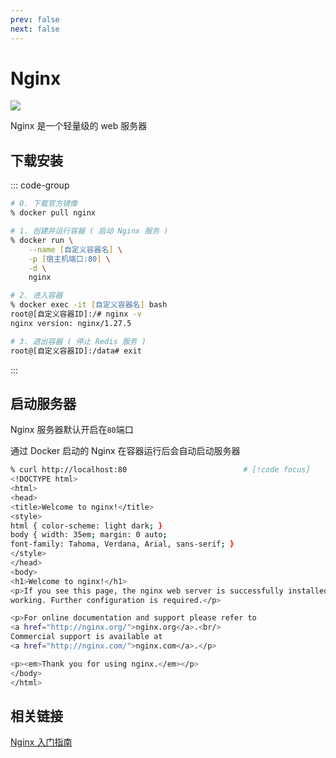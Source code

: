 ```yaml
---
prev: false
next: false
---
```


# Nginx

![](/static/skill-images/web-infrastructure--nginx.png)

Nginx 是一个轻量级的 web 服务器

## 下载安装

::: code-group

```zsh [Docker]
# 0. 下载官方镜像
% docker pull nginx

# 1. 创建并运行容器 ( 启动 Nginx 服务 )
% docker run \
    --name [自定义容器名] \
    -p [宿主机端口:80] \
    -d \
    nginx

# 2. 进入容器
% docker exec -it [自定义容器名] bash
root@[自定义容器ID]:/# nginx -v
nginx version: nginx/1.27.5

# 3. 退出容器 ( 停止 Redis 服务 )
root@[自定义容器ID]:/data# exit
```

:::

## 启动服务器

Nginx 服务器默认开启在`80`端口

通过 Docker 启动的 Nginx 在容器运行后会自动启动服务器

```zsh
% curl http://localhost:80                          # [!code focus]
<!DOCTYPE html>
<html>
<head>
<title>Welcome to nginx!</title>
<style>
html { color-scheme: light dark; }
body { width: 35em; margin: 0 auto;
font-family: Tahoma, Verdana, Arial, sans-serif; }
</style>
</head>
<body>
<h1>Welcome to nginx!</h1>
<p>If you see this page, the nginx web server is successfully installed and
working. Further configuration is required.</p>

<p>For online documentation and support please refer to
<a href="http://nginx.org/">nginx.org</a>.<br/>
Commercial support is available at
<a href="http://nginx.com/">nginx.com</a>.</p>

<p><em>Thank you for using nginx.</em></p>
</body>
</html>
```

## 相关链接

[Nginx 入门指南](https://mp.weixin.qq.com/s/DaqxwzA0sxxQH7ej9CChDw)
